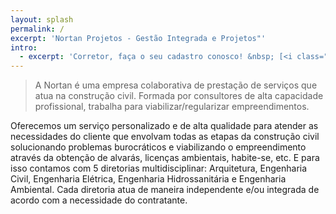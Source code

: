 ```yaml
---
layout: splash
permalink: /
excerpt: 'Nortan Projetos - Gestão Integrada e Projetos"'
intro:
  - excerpt: 'Corretor, faça o seu cadastro conosco! &nbsp; [<i class="fa fa-file"></i> clique aqui](https://nortanprojetos.com){: .btn .btn--success}'
---
```


> A Nortan é uma empresa colaborativa de prestação de serviços que atua na construção civil. Formada por consultores de alta capacidade profissional, trabalha para viabilizar/regularizar empreendimentos.


Oferecemos um serviço personalizado e de alta qualidade para atender as necessidades do cliente que envolvam todas as etapas da construção civil solucionando problemas burocráticos e viabilizando o empreendimento através da obtenção de alvarás, licenças ambientais, habite-se, etc. E para isso contamos com 5 diretorias multidisciplinar: Arquitetura, Engenharia Civil, Engenharia Elétrica, Engenharia Hidrossanitária e Engenharia Ambiental. Cada diretoria atua de maneira independente e/ou integrada de acordo com a necessidade do contratante.